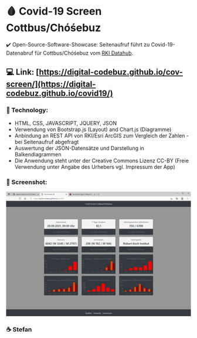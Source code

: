 # :drop_of_blood: Covid-19 Screen Cottbus/Chóśebuz
:heavy_check_mark: Open-Source-Software-Showcase: Seitenaufruf führt zu Covid-19-Datenabruf für Cottbus/Chóśebuz vom [RKI Datahub](https://npgeo-corona-npgeo-de.hub.arcgis.com/).

## :computer: Link: [https://digital-codebuz.github.io/cov-screen/](https://digital-codebuz.github.io/covid19/)

### :rocket: Technology:
- HTML, CSS, JAVASCRIPT, JQUERY, JSON
- Verwendung von Bootstrap.js (Layout) and Chart.js (Diagramme)
- Anbindung an REST API von RKI/Esri ArcGIS zum Vergleich der Zahlen - bei Seitenaufruf abgefragt
- Auswertung der JSON-Datensätze und Darstellung in Balkendiagrammen
- Die Anwendung steht unter der Creative Commons Lizenz CC-BY (Freie Verwendung unter Angabe des Urhebers vgl. Impressum der App)

### :camera_flash: Screenshot:
![This is a Screenshot of the Dashboard for Covid-19 Data in Cottbus](https://raw.githubusercontent.com/digital-codebuz/covid19/main/screenshot.png)


### :coffee: Stefan
